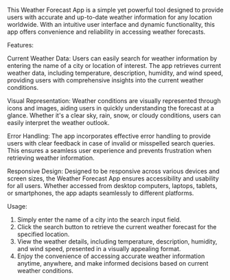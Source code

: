 This Weather Forecast App is a simple yet powerful tool designed to provide users with accurate and up-to-date weather information for any location worldwide.
With an intuitive user interface and dynamic functionality, this app offers convenience and reliability in accessing weather forecasts.

Features:

Current Weather Data:
 Users can easily search for weather information by entering the name of a city or location of interest.
The app retrieves current weather data, including temperature, description, humidity, and wind speed, providing users with comprehensive insights into the current weather conditions.

Visual Representation: 
 Weather conditions are visually represented through icons and images, aiding users in quickly understanding the forecast at a glance. 
Whether it's a clear sky, rain, snow, or cloudy conditions, users can easily interpret the weather outlook.

Error Handling: 
 The app incorporates effective error handling to provide users with clear feedback in case of invalid or misspelled search queries. 
This ensures a seamless user experience and prevents frustration when retrieving weather information.

Responsive Design: 
 Designed to be responsive across various devices and screen sizes, the Weather Forecast App ensures accessibility and usability for all users. 
Whether accessed from desktop computers, laptops, tablets, or smartphones, the app adapts seamlessly to different platforms.

Usage:

1. Simply enter the name of a city into the search input field.
2. Click the search button to retrieve the current weather forecast for the specified location.
3. View the weather details, including temperature, description, humidity, and wind speed, presented in a visually appealing format.
4. Enjoy the convenience of accessing accurate weather information anytime, anywhere, and make informed decisions based on current weather conditions.
